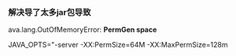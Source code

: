 ### 解决导了太多jar包导致 ###

ava.lang.OutOfMemoryError: **PermGen space**

JAVA_OPTS="-server -XX:PermSize=64M -XX:MaxPermSize=128m


